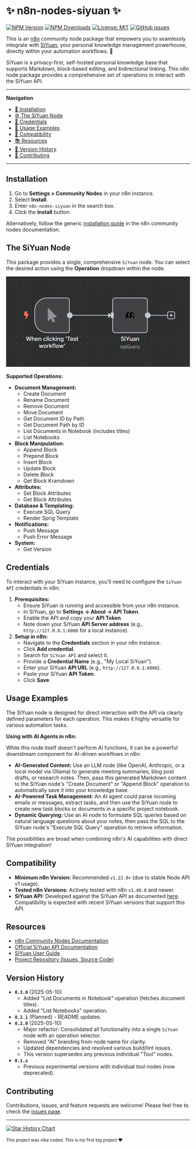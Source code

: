 # ✨ n8n-nodes-siyuan ✨

[![NPM Version](https://img.shields.io/npm/v/n8n-nodes-siyuan.svg?style=flat-square)](https://www.npmjs.com/package/n8n-nodes-siyuan)
[![NPM Downloads](https://img.shields.io/npm/dt/n8n-nodes-siyuan.svg?style=flat-square)](https://www.npmjs.com/package/n8n-nodes-siyuan)
[![License: MIT](https://img.shields.io/badge/License-MIT-yellow.svg?style=flat-square)](https://opensource.org/licenses/MIT)
[![GitHub issues](https://img.shields.io/github/issues/PsycoStea/SiYuan-n8n-nodes.svg?style=flat-square)](https://github.com/PsycoStea/SiYuan-n8n-nodes/issues)

This is an [n8n](https://n8n.io/) community node package that empowers you to seamlessly integrate with [SiYuan](https://b3log.org/siyuan/), your personal knowledge management powerhouse, directly within your automation workflows. 🧠

SiYuan is a privacy-first, self-hosted personal knowledge base that supports Markdown, block-based editing, and bidirectional linking. This n8n node package provides a comprehensive set of operations to interact with the SiYuan API.

---

**Navigation**
* [💾 Installation](#installation)
* [⚙️ The SiYuan Node](#the-siyuan-node)
* [🔑 Credentials](#credentials)
* [🚀 Usage Examples](#usage-examples)
* [🔗 Compatibility](#compatibility)
* [📚 Resources](#resources)
* [📜 Version History](#version-history)
* [🤝 Contributing](#contributing)

---

## Installation

1.  Go to **Settings > Community Nodes** in your n8n instance.
2.  Select **Install**.
3.  Enter `n8n-nodes-siyuan` in the search box.
4.  Click the **Install** button.

Alternatively, follow the generic [installation guide](https://docs.n8n.io/integrations/community-nodes/installation/) in the n8n community nodes documentation.

## The SiYuan Node

This package provides a single, comprehensive `SiYuan` node. You can select the desired action using the **Operation** dropdown within the node.

![SiYuan Node Example](./siyuan-image.png)

**Supported Operations:**

*   **Document Management:**
    *   Create Document
    *   Rename Document
    *   Remove Document
    *   Move Document
    *   Get Document ID by Path
    *   Get Document Path by ID
    *   List Documents in Notebook (includes titles)
    *   List Notebooks
*   **Block Manipulation:**
    *   Append Block
    *   Prepend Block
    *   Insert Block
    *   Update Block
    *   Delete Block
    *   Get Block Kramdown
*   **Attributes:**
    *   Set Block Attributes
    *   Get Block Attributes
*   **Database & Templating:**
    *   Execute SQL Query
    *   Render Sprig Template
*   **Notifications:**
    *   Push Message
    *   Push Error Message
*   **System:**
    *   Get Version

## Credentials

To interact with your SiYuan instance, you'll need to configure the `SiYuan API` credentials in n8n:

1.  **Prerequisites:**
    *   Ensure SiYuan is running and accessible from your n8n instance.
    *   In SiYuan, go to **Settings -> About -> API Token**.
    *   Enable the API and copy your **API Token**.
    *   Note down your SiYuan **API Server address** (e.g., `http://127.0.0.1:6806` for a local instance).
2.  **Setup in n8n:**
    *   Navigate to the **Credentials** section in your n8n instance.
    *   Click **Add credential**.
    *   Search for `SiYuan API` and select it.
    *   Provide a **Credential Name** (e.g., "My Local SiYuan").
    *   Enter your SiYuan **API URL** (e.g., `http://127.0.0.1:6806`).
    *   Paste your SiYuan **API Token**.
    *   Click **Save**.

## Usage Examples

The SiYuan node is designed for direct interaction with the API via clearly defined parameters for each operation. This makes it highly versatile for various automation tasks.

**Using with AI Agents in n8n:**

While this node itself doesn't perform AI functions, it can be a powerful downstream component for AI-driven workflows in n8n:

*   **AI-Generated Content:** Use an LLM node (like OpenAI, Anthropic, or a local model via Ollama) to generate meeting summaries, blog post drafts, or research notes. Then, pass this generated Markdown content to the SiYuan node's "Create Document" or "Append Block" operation to automatically save it into your knowledge base.
*   **AI-Powered Task Management:** An AI agent could parse incoming emails or messages, extract tasks, and then use the SiYuan node to create new task blocks or documents in a specific project notebook.
*   **Dynamic Querying:** Use an AI node to formulate SQL queries based on natural language questions about your notes, then pass the SQL to the SiYuan node's "Execute SQL Query" operation to retrieve information.

The possibilities are broad when combining n8n's AI capabilities with direct SiYuan integration!

## Compatibility

*   **Minimum n8n Version:** Recommended `v1.22.0+` (due to stable Node API v1 usage).
*   **Tested n8n Versions:** Actively tested with n8n `v1.40.0` and newer.
*   **SiYuan API:** Developed against the SiYuan API as documented [here](https://github.com/siyuan-note/siyuan/blob/master/API.md). Compatibility is expected with recent SiYuan versions that support this API.

## Resources

*   [n8n Community Nodes Documentation](https://docs.n8n.io/integrations/community-nodes/)
*   [Official SiYuan API Documentation](https://github.com/siyuan-note/siyuan/blob/master/API.md)
*   [SiYuan User Guide](https://b3log.org/siyuan/en/guide)
*   [Project Repository (Issues, Source Code)](https://github.com/PsycoStea/SiYuan-n8n-nodes)

## Version History

*   **`0.3.0`** (2025-05-10)
    *   Added "List Documents in Notebook" operation (fetches document titles).
    *   Added "List Notebooks" operation.
*   **`0.2.1`** (Planned) - README updates.
*   **`0.2.0`** (2025-05-10)
    *   Major refactor: Consolidated all functionality into a single `SiYuan` node with an operation selector.
    *   Removed "AI" branding from node name for clarity.
    *   Updated dependencies and resolved various build/lint issues.
    *   This version supersedes any previous individual "Tool" nodes.
*   **`0.1.x`**
    *   Previous experimental versions with individual tool nodes (now deprecated).

## Contributing

Contributions, issues, and feature requests are welcome! Please feel free to check the [issues page](https://github.com/PsycoStea/SiYuan-n8n-nodes/issues).

---

[![Star History Chart](https://api.star-history.com/svg?repos=PsycoStea/SiYuan-n8n-nodes&type=Timeline)](https://www.star-history.com/#PsycoStea/SiYuan-n8n-nodes&Timeline)

<small>This project was vibe coded. This is my first big project ❤️</small>
